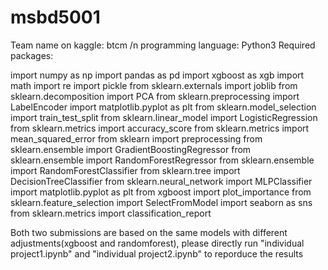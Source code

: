 # msbd5001

Team name on kaggle: btcm /n
programming language: Python3
Required packages:

import numpy as np
import pandas as pd
import xgboost as xgb
import math
import re
import pickle
from sklearn.externals import joblib
from sklearn.decomposition import PCA
from sklearn.preprocessing import LabelEncoder
import matplotlib.pyplot as plt
from sklearn.model_selection import train_test_split
from sklearn.linear_model import LogisticRegression
from sklearn.metrics import accuracy_score
from sklearn.metrics import mean_squared_error
from sklearn import preprocessing
from sklearn.ensemble import GradientBoostingRegressor
from sklearn.ensemble import RandomForestRegressor
from sklearn.ensemble import RandomForestClassifier
from sklearn.tree import DecisionTreeClassifier
from sklearn.neural_network import MLPClassifier
import matplotlib.pyplot as plt
from xgboost import plot_importance
from sklearn.feature_selection import SelectFromModel
import seaborn as sns 
from sklearn.metrics import classification_report

Both two submissions are based on the same models with different adjustments(xgboost and randomforest), please directly run "individual project1.ipynb" and "individual project2.ipynb"
to reporduce the results
